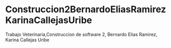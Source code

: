 # Construccion2BernardoEliasRamirezKarinaCallejasUribe
Trabajo Veterinaria,Construccion de software 2, Bernardo Elias Ramirez, Karina Callejas Uribe
